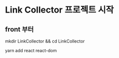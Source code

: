 # Link Collector 프로젝트 시작

## front 부터

mkdir LinkCollector && cd LinkCollector

yarn add react react-dom